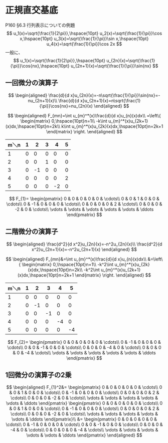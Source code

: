# 正規直交基底
P160 §6.3 行列表示についての例題
$$
u_1(x)=\sqrt{\frac{1}{2\pi}},\hspace{10pt}
u_2(x)=\sqrt{\frac{1}{\pi}}\cos x,\hspace{10pt}
u_3(x)=\sqrt{\frac{1}{\pi}}\sin x,\hspace{10pt}
u_4(x)=\sqrt{\frac{1}{\pi}}\cos 2x
$$
一般に、
$$
u_1(x)=\sqrt{\frac{1}{2\pi}},\hspace{10pt}
u_{2n}(x)=\sqrt{\frac{1}{\pi}}\cos{nx},\hspace{10pt}
u_{2n+1}(x)=\sqrt{\frac{1}{\pi}}\sin{nx}
$$
## 一回微分の演算子

$$
\begin{aligned}
\frac{d}{d x}u_{2n}(x)=-n\sqrt{\frac{1}{\pi}}\sin{nx}=-nu_{2n+1}(x)\\
\frac{d}{d x}u_{2n+1}(x)=n\sqrt{\frac{1}{\pi}}\cos{nx}=nu_{2n}(x)
\end{aligned}
$$

$$
\begin{aligned}
F_{mn}=\int u_{m}^*(x)\frac{d}{d x}u_{n}(x)dx\\
=\left\{
\begin{matrix}
0,\hspace{10pt}n=1\\
-k\int u_{m}^*(x)u_{2k+1}(x)dx,\hspace{10pt}n=2k\\
k\int u_{m}^*(x)u_{2k}(x)dx,\hspace{10pt}n=2k+1
\end{matrix}
\right.
\end{aligned}
$$

| m＼n | 1   | 2   | 3   | 4   | 5   | 
| ---- | --- | --- | --- | --- | --- | 
| 1    | 0   | 0   | 0   | 0   | 0   | 
| 2    | 0   | 0   | 1   | 0   | 0   | 
| 3    | 0   | -1  | 0   | 0   | 0   | 
| 4    | 0   | 0   | 0   | 0   | 2   | 
| 5    | 0   | 0   | 0   | -2  | 0   | 



$$
F_{1}=
\begin{pmatrix}
0 & 0 & 0 & 0 & 0 & \cdots\\
0 & 0 & 1 & 0 & 0 & \cdots\\
0 & -1 & 0 & 0 & 0 & \cdots\\
0 & 0 & 0 & 0 & 2 & \cdots\\
0 & 0 & 0 & -2 & 0 & \cdots\\
\vdots & \vdots & \vdots & \vdots & \vdots & \ddots
\end{pmatrix}
$$

## 二階微分の演算子
$$
\begin{aligned}
\frac{d^2}{d x^2}u_{2n}(x)=-n^2u_{2n}(x)\\
\frac{d^2}{d x^2}u_{2n+1}(x)=-n^2u_{2n+1}(x)
\end{aligned}
$$



$$
\begin{aligned}
F_{mn}&=\int u_{m}^*(x)\frac{d}{d x}u_{n}(x)dx\\
&=\left\{
\begin{matrix}
0,\hspace{10pt}n=1\\
-k^2\int u_{m}^*(x)u_{2k}(x)dx,\hspace{10pt}n=2k\\
-k^2\int u_{m}^*(x)u_{2k+1}(x)dx,\hspace{10pt}n=2k+1
\end{matrix}
\right.
\end{aligned}
$$

| m＼n | 1   | 2   | 3   | 4   | 5   | 
| ---- | --- | --- | --- | --- | --- | 
| 1    | 0   | 0   | 0   | 0   | 0   | 
| 2    | 0   | -1  | 0   | 0   | 0   | 
| 3    | 0   | 0   | -1  | 0   | 0   | 
| 4    | 0   | 0   | 0   | -4  | 0   | 
| 5    | 0   | 0   | 0   | 0   | -4  | 


$$
F_{2}=
\begin{pmatrix}
0 & 0 & 0 & 0 & 0 & \cdots\\
0 & -1 & 0 & 0 & 0 & \cdots\\
0 & 0 & -1 & 0 & 0 & \cdots\\
0 & 0 & 0 & -4 & 0 & \cdots\\
0 & 0 & 0 & 0 & -4 & \cdots\\
\vdots & \vdots & \vdots & \vdots & \vdots & \ddots
\end{pmatrix}
$$

## 1回微分の演算子の2乗

$$
\begin{aligned}
F_{1}^2&=
\begin{pmatrix}
0 & 0 & 0 & 0 & 0 & \cdots\\
0 & 0 & 1 & 0 & 0 & \cdots\\
0 & -1 & 0 & 0 & 0 & \cdots\\
0 & 0 & 0 & 0 & 2 & \cdots\\
0 & 0 & 0 & -2 & 0 & \cdots\\
\vdots & \vdots & \vdots & \vdots & \vdots & \ddots
\end{pmatrix}
\begin{pmatrix}
0 & 0 & 0 & 0 & 0 & \cdots\\
0 & 0 & 1 & 0 & 0 & \cdots\\
0 & -1 & 0 & 0 & 0 & \cdots\\
0 & 0 & 0 & 0 & 2 & \cdots\\
0 & 0 & 0 & -2 & 0 & \cdots\\
\vdots & \vdots & \vdots & \vdots & \vdots & \ddots
\end{pmatrix}\\
&=
\begin{pmatrix}
0 & 0 & 0 & 0 & 0 & \cdots\\
0 & -1 & 0 & 0 & 0 & \cdots\\
0 & 0 & -1 & 0 & 0 & \cdots\\
0 & 0 & 0 & -4 & 0 & \cdots\\
0 & 0 & 0 & 0 & -4 & \cdots\\
\vdots & \vdots & \vdots & \vdots & \vdots & \ddots
\end{pmatrix}
\end{aligned}
$$